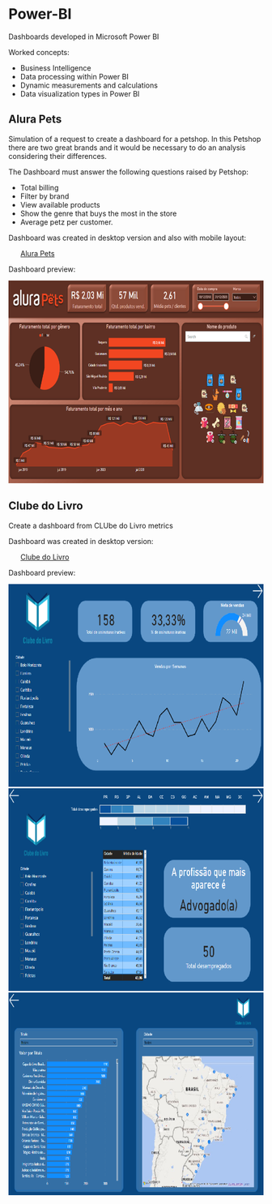 # Power-BI 

Dashboards developed in Microsoft Power BI

Worked concepts:
- Business Intelligence 
- Data processing within Power BI
- Dynamic measurements and calculations
- Data visualization types in Power BI

## Alura Pets

Simulation of a request to create a dashboard for a petshop. In this Petshop there are two great brands and it would be necessary to do an analysis considering their differences.

The Dashboard must answer the following questions raised by Petshop: 
- Total billing
- Filter by brand
- View available products
- Show the genre that buys the most in the store
- Average petz per customer.

Dashboard was created in desktop version and also with mobile layout:

<ul>
  <a href="Alura Pets.pbix">Alura Pets</a>
</ul>

Dashboard preview:

<img src="alura_pets.png" data-canonical-src="alura_pets.png" width="700" height="400" />


## Clube do Livro

Create a dashboard from CLUbe do Livro metrics

Dashboard was created in desktop version:

<ul>
  <a href="Clube do livro.pbix">Clube do Livro </a>
</ul>

Dashboard preview:

<img src="Clube_do_livro_dash1.png" data-canonical-src="Clube_do_livro_dash1.png" width="700" height="400" />

<img src="Clube_do_livro_dash2.png" data-canonical-src="Clube_do_livro_dash2.png" width="700" height="400" />

<img src="Clube_do_livro_dash3.png" data-canonical-src="Clube_do_livro_dash3.png" width="700" height="400" />

